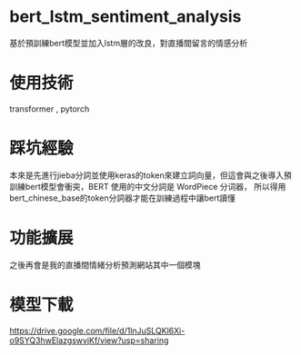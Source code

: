 # bert_lstm_sentiment_analysis
基於預訓練bert模型並加入lstm層的改良，對直播間留言的情感分析
# 使用技術
transformer , pytorch


# 踩坑經驗
本來是先進行jieba分詞並使用keras的token來建立詞向量，但這會與之後導入預訓練bert模型會衝突，BERT 使用的中文分詞是 WordPiece 分词器，
所以得用bert_chinese_base的token分詞器才能在訓練過程中讓bert讀懂
# 功能擴展
之後再會是我的直播間情緒分析預測網站其中一個模塊

# 模型下載

https://drive.google.com/file/d/1lnJuSLQKl6Xi-o9SYQ3hwElazgswvjKf/view?usp=sharing
